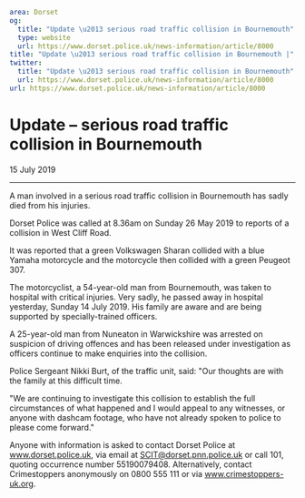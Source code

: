 ```yaml
area: Dorset
og:
  title: "Update \u2013 serious road traffic collision in Bournemouth"
  type: website
  url: https://www.dorset.police.uk/news-information/article/8000
title: "Update \u2013 serious road traffic collision in Bournemouth |"
twitter:
  title: "Update \u2013 serious road traffic collision in Bournemouth"
  url: https://www.dorset.police.uk/news-information/article/8000
url: https://www.dorset.police.uk/news-information/article/8000
```

# Update – serious road traffic collision in Bournemouth

15 July 2019

* * *

A man involved in a serious road traffic collision in Bournemouth has sadly died from his injuries.

Dorset Police was called at 8.36am on Sunday 26 May 2019 to reports of a collision in West Cliff Road.

It was reported that a green Volkswagen Sharan collided with a blue Yamaha motorcycle and the motorcycle then collided with a green Peugeot 307.

The motorcyclist, a 54-year-old man from Bournemouth, was taken to hospital with critical injuries. Very sadly, he passed away in hospital yesterday, Sunday 14 July 2019. His family are aware and are being supported by specially-trained officers.

A 25-year-old man from Nuneaton in Warwickshire was arrested on suspicion of driving offences and has been released under investigation as officers continue to make enquiries into the collision.

Police Sergeant Nikki Burt, of the traffic unit, said: "Our thoughts are with the family at this difficult time.

"We are continuing to investigate this collision to establish the full circumstances of what happened and I would appeal to any witnesses, or anyone with dashcam footage, who have not already spoken to police to please come forward."

Anyone with information is asked to contact Dorset Police at www.dorset.police.uk, via email at SCIT@dorset.pnn.police.uk or call 101, quoting occurrence number 55190079408. Alternatively, contact Crimestoppers anonymously on 0800 555 111 or via www.crimestoppers-uk.org.
